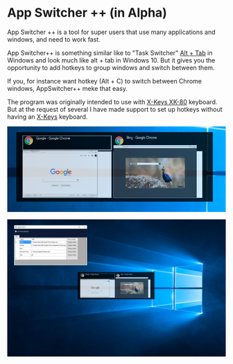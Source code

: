 # App Switcher ++ (in Alpha)

App Switcher ++ is a tool for super users that use many applications and windows, and need to work fast.

App Switcher++ is something similar like to "Task Switcher" [Alt + Tab](https://en.wikipedia.org/wiki/Alt-Tab) in Windows and look much like alt + tab in Windows 10. 
But it gives you the opportunity to add hotkeys to group windows and switch between them. 

If you, for instance want hotkey (Alt + C) to  switch between Chrome windows,  AppSwitcher++ meke that easy.

The program was originally intended to use with [X-Keys XK-80](http://xkeys.com/xkeys/xk80.php) keyboard. But at the request of several I have made support to set up hotkeys without having an [X-Keys](http://xkeys.com) keyboard.


![AppSwitcher](Screenshots/AppSwitcherImg2.png)

![AppSwitcher](Screenshots/AppSwitcher.png)
